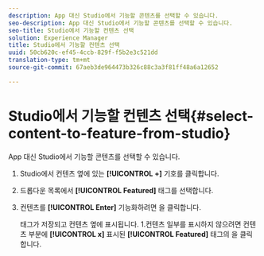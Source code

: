 ```yaml
---
description: App 대신 Studio에서 기능할 콘텐츠를 선택할 수 있습니다.
seo-description: App 대신 Studio에서 기능할 콘텐츠를 선택할 수 있습니다.
seo-title: Studio에서 기능할 컨텐츠 선택
solution: Experience Manager
title: Studio에서 기능할 컨텐츠 선택
uuid: 50cb620c-ef45-4ccb-829f-f5b2e3c521dd
translation-type: tm+mt
source-git-commit: 67aeb3de964473b326c88c3a3f81ff48a6a12652

---
```



# Studio에서 기능할 컨텐츠 선택{#select-content-to-feature-from-studio}

App 대신 Studio에서 기능할 콘텐츠를 선택할 수 있습니다.

1. Studio에서 컨텐츠 옆에 있는 **[!UICONTROL +]** 기호를 클릭합니다.
1. 드롭다운 목록에서 **[!UICONTROL Featured]** 태그를 선택합니다.
1. 컨텐츠를 **[!UICONTROL Enter]** 기능화하려면 을 클릭합니다.

   태그가 저장되고 컨텐츠 옆에 표시됩니다. 1.컨텐츠 일부를 표시하지 않으려면 컨텐츠 부분에 **[!UICONTROL x]** 표시된 **[!UICONTROL Featured]** 태그의 을 클릭합니다.
